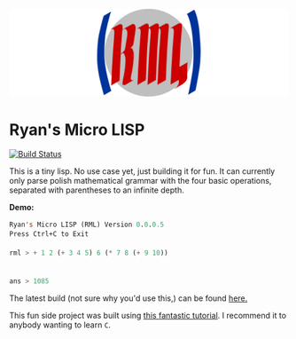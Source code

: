 ![RML](./assets/rml.svg)

# Ryan's Micro LISP

[![Build Status](https://travis-ci.org/RyanFleck/RML.svg?branch=master)](https://travis-ci.org/RyanFleck/RML)

This is a tiny lisp. No use case yet, just building it for fun. It can currently only parse polish mathematical grammar with the four basic operations, separated with parentheses to an infinite depth.

**Demo:**
```lisp
Ryan's Micro LISP (RML) Version 0.0.0.5
Press Ctrl+C to Exit

rml > + 1 2 (+ 3 4 5) 6 (* 7 8 (+ 9 10))


ans > 1085
```

The latest build (not sure why you'd use this,) can be found [here.](https://github.com/RyanFleck/RML/releases)

This fun side project was built using [this fantastic tutorial](http://www.buildyourownlisp.com/). I recommend it to anybody wanting to learn `C`. 
